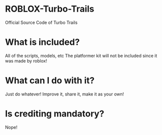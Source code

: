 # ROBLOX-Turbo-Trails
Official Source Code of Turbo Trails
# What is included?
  All of the scripts, models, etc
  The platformer kit will not be included since it was made by roblox!
# What can I do with it?
  Just do whatever! Improve it, share it, make it as your own!
# Is crediting mandatory?
  Nope!
